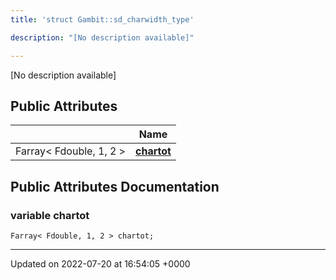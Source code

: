 ```yaml
---
title: 'struct Gambit::sd_charwidth_type'

description: "[No description available]"

---
```









[No description available]

## Public Attributes

|                | Name           |
| -------------- | -------------- |
| Farray< Fdouble, 1, 2 > | **[chartot](/documentation/code/classes/structgambit_1_1sd__charwidth__type/#variable-chartot)**  |

## Public Attributes Documentation

### variable chartot

```
Farray< Fdouble, 1, 2 > chartot;
```


-------------------------------

Updated on 2022-07-20 at 16:54:05 +0000